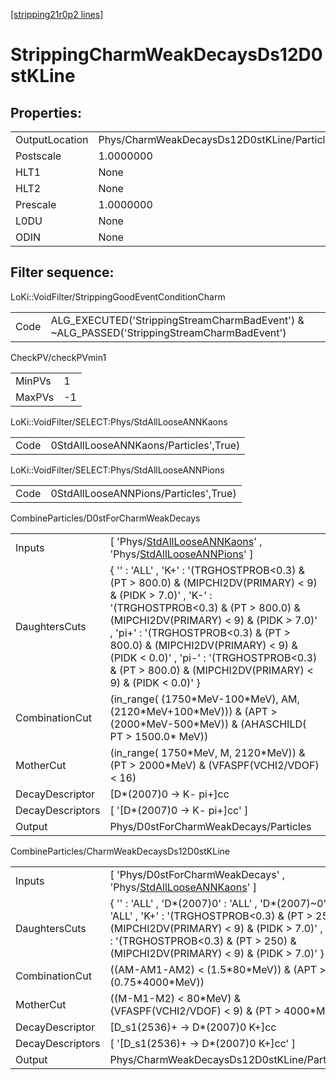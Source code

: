 [[stripping21r0p2 lines]](./stripping21r0p2-index)

# StrippingCharmWeakDecaysDs12D0stKLine

## Properties:

|                |                                             |
|----------------|---------------------------------------------|
| OutputLocation | Phys/CharmWeakDecaysDs12D0stKLine/Particles |
| Postscale      | 1.0000000                                   |
| HLT1           | None                                        |
| HLT2           | None                                        |
| Prescale       | 1.0000000                                   |
| L0DU           | None                                        |
| ODIN           | None                                        |

## Filter sequence:

LoKi::VoidFilter/StrippingGoodEventConditionCharm

|      |                                                                                            |
|------|--------------------------------------------------------------------------------------------|
| Code | ALG_EXECUTED('StrippingStreamCharmBadEvent') & ~ALG_PASSED('StrippingStreamCharmBadEvent') |

CheckPV/checkPVmin1

|        |     |
|--------|-----|
| MinPVs | 1   |
| MaxPVs | -1  |

LoKi::VoidFilter/SELECT:Phys/StdAllLooseANNKaons

|      |                                       |
|------|---------------------------------------|
| Code | 0StdAllLooseANNKaons/Particles',True) |

LoKi::VoidFilter/SELECT:Phys/StdAllLooseANNPions

|      |                                       |
|------|---------------------------------------|
| Code | 0StdAllLooseANNPions/Particles',True) |

CombineParticles/D0stForCharmWeakDecays

|                  |                                                                                                                                                                                                                                                                                                                                                                                          |
|------------------|------------------------------------------------------------------------------------------------------------------------------------------------------------------------------------------------------------------------------------------------------------------------------------------------------------------------------------------------------------------------------------------|
| Inputs           | [ 'Phys/[StdAllLooseANNKaons](./stripping21r0p2-commonparticles-stdalllooseannkaons)' , 'Phys/[StdAllLooseANNPions](./stripping21r0p2-commonparticles-stdalllooseannpions)' ]                                                                                                                                                                                                          |
| DaughtersCuts    | { '' : 'ALL' , 'K+' : '(TRGHOSTPROB\<0.3) & (PT \> 800.0) & (MIPCHI2DV(PRIMARY) \< 9) & (PIDK \> 7.0)' , 'K-' : '(TRGHOSTPROB\<0.3) & (PT \> 800.0) & (MIPCHI2DV(PRIMARY) \< 9) & (PIDK \> 7.0)' , 'pi+' : '(TRGHOSTPROB\<0.3) & (PT \> 800.0) & (MIPCHI2DV(PRIMARY) \< 9) & (PIDK \< 0.0)' , 'pi-' : '(TRGHOSTPROB\<0.3) & (PT \> 800.0) & (MIPCHI2DV(PRIMARY) \< 9) & (PIDK \< 0.0)' } |
| CombinationCut   | (in_range( (1750\*MeV-100\*MeV), AM, (2120\*MeV+100\*MeV))) & (APT \> (2000\*MeV-500\*MeV)) & (AHASCHILD( PT \> 1500.0\* MeV))                                                                                                                                                                                                                                                           |
| MotherCut        | (in_range( 1750\*MeV, M, 2120\*MeV)) & (PT \> 2000\*MeV) & (VFASPF(VCHI2/VDOF) \< 16)                                                                                                                                                                                                                                                                                                    |
| DecayDescriptor  | [D\*(2007)0 -\> K- pi+]cc                                                                                                                                                                                                                                                                                                                                                              |
| DecayDescriptors | [ '[D\*(2007)0 -\> K- pi+]cc' ]                                                                                                                                                                                                                                                                                                                                                      |
| Output           | Phys/D0stForCharmWeakDecays/Particles                                                                                                                                                                                                                                                                                                                                                    |

CombineParticles/CharmWeakDecaysDs12D0stKLine

|                  |                                                                                                                                                                                                                                               |
|------------------|-----------------------------------------------------------------------------------------------------------------------------------------------------------------------------------------------------------------------------------------------|
| Inputs           | [ 'Phys/D0stForCharmWeakDecays' , 'Phys/[StdAllLooseANNKaons](./stripping21r0p2-commonparticles-stdalllooseannkaons)' ]                                                                                                                     |
| DaughtersCuts    | { '' : 'ALL' , 'D\*(2007)0' : 'ALL' , 'D\*(2007)~0' : 'ALL' , 'K+' : '(TRGHOSTPROB\<0.3) & (PT \> 250) & (MIPCHI2DV(PRIMARY) \< 9) & (PIDK \> 7.0)' , 'K-' : '(TRGHOSTPROB\<0.3) & (PT \> 250) & (MIPCHI2DV(PRIMARY) \< 9) & (PIDK \> 7.0)' } |
| CombinationCut   | ((AM-AM1-AM2) \< (1.5\*80\*MeV)) & (APT \> (0.75\*4000\*MeV))                                                                                                                                                                                 |
| MotherCut        | ((M-M1-M2) \< 80\*MeV) & (VFASPF(VCHI2/VDOF) \< 9) & (PT \> 4000\*MeV)                                                                                                                                                                        |
| DecayDescriptor  | [D_s1(2536)+ -\> D\*(2007)0 K+]cc                                                                                                                                                                                                           |
| DecayDescriptors | [ '[D_s1(2536)+ -\> D\*(2007)0 K+]cc' ]                                                                                                                                                                                                   |
| Output           | Phys/CharmWeakDecaysDs12D0stKLine/Particles                                                                                                                                                                                                   |
